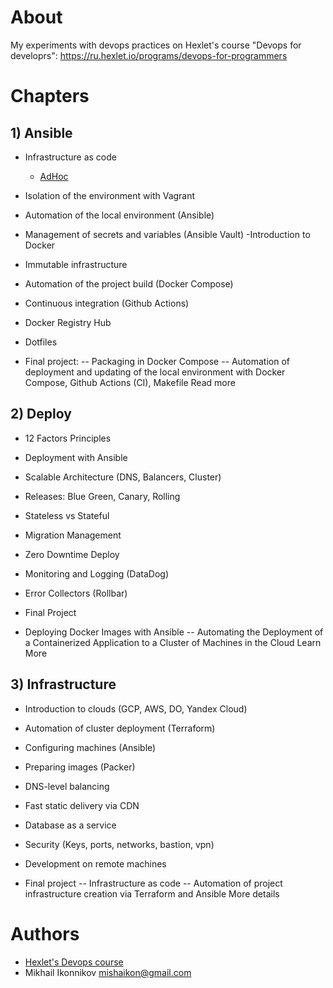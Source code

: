 # About
My experiments with devops practices on Hexlet's course "Devops for developrs":
https://ru.hexlet.io/programs/devops-for-programmers 

# Chapters

## 1) Ansible
- Infrastructure as code
    - [AdHoc](https://wiki.yandex.ru/wiki/izuchaemyekursy/hexlet-devops/urok-2--ad-hoc-v-ansible/)
- Isolation of the environment with Vagrant
- Automation of the local environment (Ansible)
- Management of secrets and variables (Ansible Vault)
-Introduction to Docker
- Immutable infrastructure
- Automation of the project build (Docker Compose)
- Continuous integration (Github Actions)
- Docker Registry Hub
- Dotfiles

- Final project: 
-- Packaging in Docker Compose
-- Automation of deployment and updating of the local environment with Docker Compose, Github Actions (CI), Makefile Read more

## 2) Deploy
- 12 Factors Principles
- Deployment with Ansible
- Scalable Architecture (DNS, Balancers, Cluster)
- Releases: Blue Green, Canary, Rolling
- Stateless vs Stateful
- Migration Management
- Zero Downtime Deploy
- Monitoring and Logging (DataDog)
- Error Collectors (Rollbar)

- Final Project
- Deploying Docker Images with Ansible
-- Automating the Deployment of a Containerized Application to a Cluster of Machines in the Cloud Learn More

## 3) Infrastructure
- Introduction to clouds (GCP, AWS, DO, Yandex Cloud)
- Automation of cluster deployment (Terraform)
- Configuring machines (Ansible)
- Preparing images (Packer)
- DNS-level balancing
- Fast static delivery via CDN
- Database as a service
- Security (Keys, ports, networks, bastion, vpn)
- Development on remote machines

- Final project
-- Infrastructure as code
-- Automation of project infrastructure creation via Terraform and Ansible More details

# Authors
- [Hexlet's Devops course](https://ru.hexlet.io/programs/devops-for-programmers)
- Mikhail Ikonnikov <mishaikon@gmail.com>
